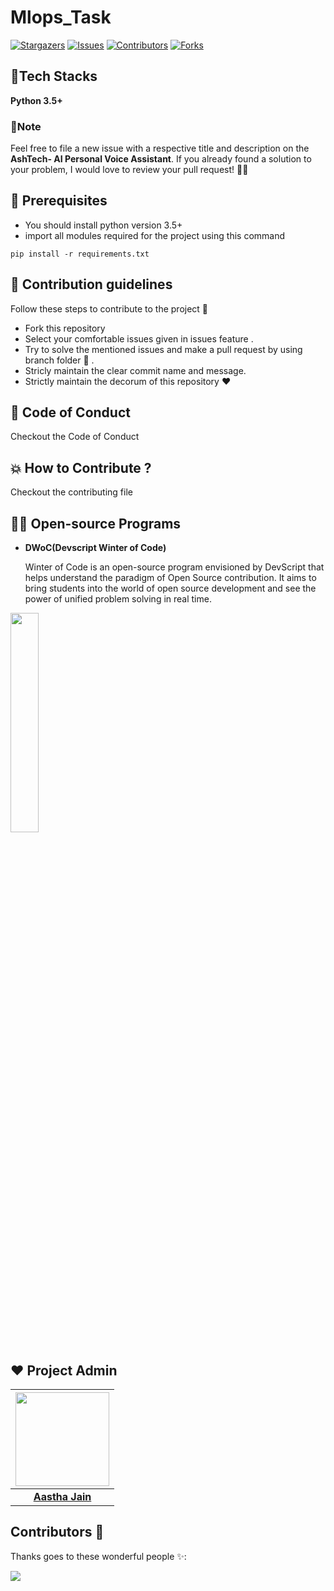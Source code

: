 

 #  Mlops_Task

[![Stargazers](https://img.shields.io/github/stars/Aasthajain123/Mlops_Task?style=for-the-badge)](https://github.com/Aasthajain123/Mlops_Task/stargazers)
[![Issues](https://img.shields.io/github/issues/Aasthajain123/Mlops_Task?style=for-the-badge)](https://github.com/Aasthajain123/Mlops_Task/issues)
[![Contributors](https://img.shields.io/github/contributors/Aasthajain123/Mlops_Task?style=for-the-badge)](https://img.shields.io/github/contributors/Aasthajain123/Mlops_Task)
[![Forks](https://img.shields.io/github/forks/Aasthajain123/Mlops_Task?style=for-the-badge)](https://github.com/Aasthajain123/Mlops_Task/network/members)

## 🌟Tech Stacks
**Python 3.5+**

### 📌Note  
Feel free to file a new issue with a respective title and description on the **AshTech- AI Personal Voice Assistant**.  If you already found a solution to your problem, I would love to review your pull request! 💚🤎

## :key: Prerequisites
- You should install python version 3.5+ 
- import all modules required for the project using this command
```
pip install -r requirements.txt 
```
## :handshake: Contribution guidelines 
Follow these steps to contribute to the project  📝
- Fork this repository 
- Select your comfortable issues given in issues feature .
- Try to solve the mentioned issues and make a pull request by using branch folder 🌿 .
- Stricly maintain the clear commit name and message.
- Strictly maintain the decorum of this repository ❤

## 🧐 Code of Conduct
Checkout the Code of Conduct

## 💥 How to Contribute ?
Checkout the contributing file 

## 👨‍💻 Open-source Programs

- <strong>DWoC(Devscript Winter of Code)</strong>

    Winter of Code is an open-source program envisioned by DevScript that helps understand the paradigm of Open Source contribution. It aims to bring students into the world of open source development and see the power of unified problem solving in real time.
    
<img src="https://devscript.tech/woc/img/WOC-logo.png" width="30%">

## ❤️ Project Admin

|                                     <a href="https://github.com/Aasthajain123"><img src="https://avatars2.githubusercontent.com/u/50754325?v=4" width=150px height=150px /></a>                                      |
| :-----------------------------------------------------------------------------------------------------------------------------------------------------------------------------------------------------------------------------------------------------------------: |
|                                                                                      **[Aastha Jain](https://github.com/Aasthajain123)**                                                                                       |

## Contributors 🌟

Thanks goes to these wonderful people ✨:

<a href="https://github.com/AasthaJain123/Mlops_Task/graphs/contributors">
  <img src="https://contrib.rocks/image?repo=AasthaJain123/Mlops_Task" />
</a>

